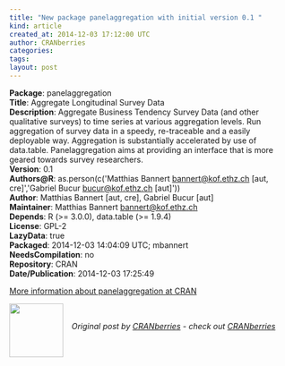 ```yaml
---
title: "New package panelaggregation with initial version 0.1 "
kind: article
created_at: 2014-12-03 17:12:00 UTC
author: CRANberries
categories: 
tags: 
layout: post
---
```

<strong>Package</strong>: panelaggregation<br>
<strong>Title</strong>: Aggregate Longitudinal Survey Data<br>
<strong>Description</strong>: Aggregate Business Tendency Survey Data (and other qualitative
surveys) to time series at various aggregation levels. Run aggregation of
survey data in a speedy, re-traceable and a easily deployable way.
Aggregation is substantially accelerated by use of data.table.
Panelaggregation aims at providing an interface that is more geared towards
survey researchers.<br>
<strong>Version</strong>: 0.1<br>
<strong>Authors@R</strong>: as.person(c('Matthias Bannert <bannert@kof.ethz.ch> [aut,
cre]','Gabriel Bucur <bucur@kof.ethz.ch> [aut]'))<br>
<strong>Author</strong>: Matthias Bannert [aut, cre], Gabriel Bucur [aut]<br>
<strong>Maintainer</strong>: Matthias Bannert <bannert@kof.ethz.ch><br>
<strong>Depends</strong>: R (>= 3.0.0), data.table (>= 1.9.4)<br>
<strong>License</strong>: GPL-2<br>
<strong>LazyData</strong>: true<br>
<strong>Packaged</strong>: 2014-12-03 14:04:09 UTC; mbannert<br>
<strong>NeedsCompilation</strong>: no<br>
<strong>Repository</strong>: CRAN<br>
<strong>Date/Publication</strong>: 2014-12-03 17:25:49<br>

<p>
<a href="http://cran.r-project.org/web/packages/panelaggregation/index.html">More information about panelaggregation at CRAN</a><div class="author">
  <img src="" style="width: 96px; height: 96;">
  <span style="position: absolute; padding: 32px 15px;">
    <i>Original post by <a href="http://twitter.com/">CRANberries</a> - check out <a href="http://dirk.eddelbuettel.com/cranberries">CRANberries   </a></i>
  </span>
</div>
